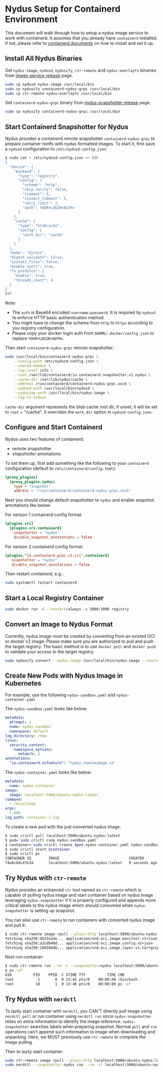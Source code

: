 # Nydus Setup for Containerd Environment

This document will walk through how to setup a nydus image service to work with containerd. It assumes that you already have `containerd` installed. If not, please refer to [containerd documents](https://github.com/containerd/containerd/blob/master/docs/ops.md) on how to install and set it up.

## Install All Nydus Binaries

Get `nydus-image`, `nydusd`, `nydusify`, `ctr-remote` and `nydus-overlayfs` binaries from [image-service release](https://github.com/dragonflyoss/image-service/releases/latest) page.

```bash
sudo cp nydusd nydus-image /usr/local/bin
sudo cp nydusify containerd-nydus-grpc /usr/local/bin
sudo cp ctr-remote nydus-overlayfs /usr/local/bin
```

Get `containerd-nydus-grpc` binary from [nydus-snapshotter release](https://github.com/containerd/nydus-snapshotter/releases) page.

```bash
sudo cp nydusify containerd-nydus-grpc /usr/local/bin
```

## Start Containerd Snapshotter for Nydus

Nydus provides a containerd remote snapshotter `containerd-nydus-grpc` to prepare container rootfs with nydus formatted images. To start it, first save a `nydusd` configuration to `/etc/nydusd-config.json`:

```bash
$ sudo cat > /etc/nydusd-config.json << EOF
{
  "device": {
    "backend": {
      "type": "registry",
      "config": {
        "scheme": "http",
        "skip_verify": false,
        "timeout": 5,
        "connect_timeout": 5,
        "retry_limit": 2,
        "auth": YOUR+LOGIN+AUTH=
      }
    },
    "cache": {
      "type": "blobcache",
      "config": {
        "work_dir": "cache"
      }
    }
  },
  "mode": "direct",
  "digest_validate": false,
  "iostats_files": false,
  "enable_xattr": true,
  "fs_prefetch": {
    "enable": true,
    "threads_count": 4
  }
}
EOF
```

Note:

- The `auth` is Base64 encoded `username:password`. It is required by `nydusd` to enforce HTTP basic authentication method.
- You might have to change the scheme from `http` to `https` according to you registry configuration.
- Please copy your docker login auth from `$HOME/.docker/config.json` to replace `YOUR+LOGIN+AUTH=`.

Then start `containerd-nydus-grpc` remote snapshotter:

```bash
sudo /usr/local/bin/containerd-nydus-grpc \
    --config-path /etc/nydusd-config.json \
    --shared-daemon \
    --log-level info \
    --root /var/lib/containerd/io.containerd.snapshotter.v1.nydus \
    --cache-dir /var/lib/nydus/cache \
    --address /run/containerd/containerd-nydus-grpc.sock \
    --nydusd-path /usr/local/bin/nydusd \
    --nydusimg-path /usr/local/bin/nydus-image \
    --log-to-stdout
```

`cache-dir` argument represents the blob cache root dir, if unset, it will be set to `root` + "/cache". It overrides the `work_dir` option in `nydusd-config.json`.

## Configure and Start Containerd

Nydus uses two features of containerd:

- remote snapshotter
- snapshotter annotations

To set them up, first add something like the following to your `containerd` configuration (default to `/etc/containerd/config.toml`):

```toml
[proxy_plugins]
  [proxy_plugins.nydus]
    type = "snapshot"
    address = "/run/containerd/containerd-nydus-grpc.sock"
```

Next you should change default snapshotter to `nydus` and enable snapshot annotations like below:

For version 1 containerd config format:

```toml
[plugins.cri]
  [plugins.cri.containerd]
    snapshotter = "nydus"
    disable_snapshot_annotations = false
```

For version 2 containerd config format:

```toml
[plugins."io.containerd.grpc.v1.cri".containerd]
   snapshotter = "nydus"
   disable_snapshot_annotations = false
```

Then restart containerd, e.g.:

```bash
sudo systemctl restart containerd
```

## Start a Local Registry Container

```bash
sudo docker run -d --restart=always -p 5000:5000 registry
```

## Convert an Image to Nydus Format

Currently, nydus image must be created by converting from an existed OCI or docker v2 image.
Please make sure you are authorized to pull and push the target registry. The basic method is to use `docker pull` and `docker push` to validate your access to the target registry.

```bash
sudo nydusify convert --nydus-image /usr/local/bin/nydus-image --source ubuntu --target localhost:5000/ubuntu-nydus
```

## Create New Pods with Nydus Image in Kubernetes

For example, use the following `nydus-sandbox.yaml` and `nydus-container.yaml`

The `nydus-sandbox.yaml` looks like below:

```yaml
metadata:
  attempt: 1
  name: nydus-sandbox
  namespace: default
log_directory: /tmp
linux:
  security_context:
    namespace_options:
      network: 2
annotations:
  "io.containerd.osfeature": "nydus.remoteimage.v1"
```

The `nydus-container.yaml` looks like below:

```yaml
metadata:
  name: nydus-container
image:
  image: localhost:5000/ubuntu-nydus:latest
command:
  - /bin/sleep
args:
  - 600
log_path: container.1.log
```

To create a new pod with the just converted nydus image:

```bash
$ sudo crictl pull localhost:5000/ubuntu-nydus:latest
$ pod=`sudo crictl runp nydus-sandbox.yaml`
$ container=`sudo crictl create $pod nydus-container.yaml nydus-sandbox.yaml`
$ sudo crictl start $container
$ sudo crictl ps
CONTAINER ID        IMAGE                                CREATED             STATE               NAME                      ATTEMPT             POD ID
f4a6c6dc47e34       localhost:5000/ubuntu-nydus:latest   9 seconds ago       Running             nydus-container           0                   21b91779d551e
```

## Try Nydus with `ctr-remote`

Nydus provides an enhanced `ctr` tool named as `ctr-remote` which is capable of pulling nydus image and start container based on nydus image leveraging `nydus-snapshotter` if it is properly configured and appends more critical labels to the nydus image which should consumed when `nydus-snapshotter` is setting up snapshot.

You can also use `ctr-remote` to run containers with converted nydus image and pull it:

```bash
$ sudo ctr-remote image rpull --plain-http localhost:5000/ubuntu-nydus:latest
fetching sha256:9523a2de... application/vnd.oci.image.manifest.v1+json
fetching sha256:a2cdb40d... application/vnd.oci.image.config.v1+json
fetching sha256:18059446... application/vnd.oci.image.layer.v1.tar+gzip
```

Next run container:

```bash
$ sudo ctr-remote run --rm -t --snapshotter=nydus localhost:5000/ubuntu-nydus:latest test /bin/bash
$ ps -ef
UID          PID    PPID  C STIME TTY          TIME CMD
root           1       0  0 13:45 pts/0    00:00:00 /bin/bash
root          10       1  0 13:46 pts/0    00:00:00 ps -ef
```

## Try Nydus with `nerdctl`

To lazily start container with `nerdctl`, you CAN'T directly pull image using `nerdctl pull` or run container using `nerdctl run` since `nydus-snapshotter` relies on extra information to identify the image reference.
`nydus-snapshotter` searches labels when preparing snapshot. Normal `pull` and `run` operations can't append such information to image when downloading and unpacking.
Here, we MUST previously use `ctr-remote` to complete the image pulling.

Then to lazily start container:

```bash
sudo ctr-remote image rpull --plain-http localhost:5000/ubuntu-nydus:latest
sudo nerdctl --snapshotter nydus run --rm -it localhost:5000/ubuntu-nydus bash
```
